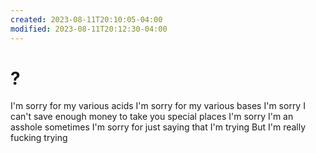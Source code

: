 ```yaml
---
created: 2023-08-11T20:10:05-04:00
modified: 2023-08-11T20:12:30-04:00
---
```


# ?

I'm sorry for my various acids
I'm sorry for my various bases
I'm sorry I can't save enough money to take you special places
I'm sorry I'm an asshole sometimes
I'm sorry for just saying that I'm trying
But I'm really fucking trying
